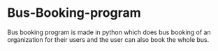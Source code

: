 # Bus-Booking-program
Bus booking program is made in python which does bus booking of an organization for their users and the user can also book the whole bus.
